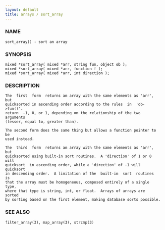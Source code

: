```yaml
---
layout: default
title: arrays / sort_array
---
```






### NAME
    sort_array() - sort an array


### SYNOPSIS
    mixed *sort_array( mixed *arr, string fun, object ob );
    mixed *sort_array( mixed *arr, function f );
    mixed *sort_array( mixed *arr, int direction );


### DESCRIPTION
    The  first  form  returns an array with the same elements as 'arr', but
    quicksorted in ascending order according to the rules  in  'ob->fun()'.
    return  -1, 0, or 1, depending on the relationship of the two arguments
    (lesser, equal to, greater than).

    The second form does the same thing but allows a function pointer to be
    used instead.

    The  third  form  returns an array with the same elements as 'arr', but
    quicksorted using built-in sort routines.  A 'direction' of 1 or 0 will
    quicksort  in ascending order, while a 'direction' of -1 will quicksort
    in descending order.  A limitation of the  built-in  sort  routines  is
    that the array must be homogeneous, composed entirely of a single type,
    where that type is string, int, or float.  Arrays of arrays are  sorted
    by sorting based on the first element, making database sorts possible.


### SEE ALSO
    filter_array(3), map_array(3), strcmp(3)



